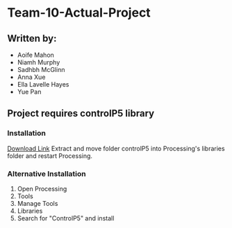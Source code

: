 # **Team-10-Actual-Project**

## **Written by:**
- Aoife Mahon 
- Niamh Murphy 
- Sadhbh McGlinn 
- Anna Xue 
- Ella Lavelle Hayes 
- Yue Pan

## **Project requires controlP5 library**
### Installation
[Download Link](https://github.com/sojamo/controlp5/releases/download/v2.2.5/controlP5-2.2.5.zip)
Extract and move folder controlP5 into Processing's libraries folder and restart Processing.

### **Alternative Installation**
1. Open Processing 
2. Tools
3. Manage Tools
4. Libraries
5. Search for "ControlP5" and install
